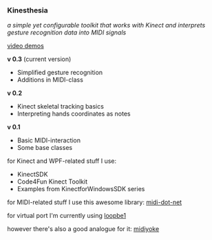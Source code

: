 ### **Kinesthesia** ###

*a simple yet configurable toolkit that works with Kinect and interprets gesture recognition data into MIDI signals*

[video demos](http://www.youtube.com/user/apolotary)

**v 0.3** (current version)

- Simplified gesture recognition
- Additions in MIDI-class

**v 0.2**

- Kinect skeletal tracking basics
- Interpreting hands coordinates as notes

**v 0.1**

- Basic MIDI-interaction
- Some base classes

for Kinect and WPF-related stuff I use: 

- KinectSDK 
- Code4Fun Kinect Toolkit  
- Examples from KinectforWindowsSDK series

for MIDI-related stuff I use this awesome library: [midi-dot-net](http://code.google.com/p/midi-dot-net/) 

for virtual port I'm currently using [loopbe1](http://nerds.de/en/loopbe1.html)

however there's also a good analogue for it: [midiyoke](http://www.midiox.com/myoke.htm)

